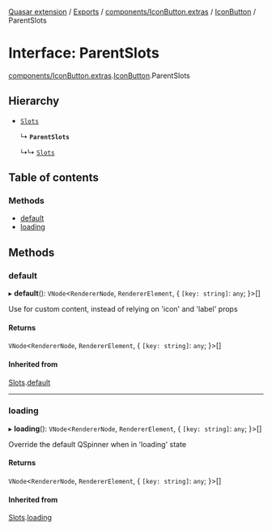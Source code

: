 [Quasar extension](../index.md) / [Exports](../modules.md) / [components/IconButton.extras](../modules/components_IconButton_extras.md) / [IconButton](../modules/components_IconButton_extras.IconButton.md) / ParentSlots

# Interface: ParentSlots

[components/IconButton.extras](../modules/components_IconButton_extras.md).[IconButton](../modules/components_IconButton_extras.IconButton.md).ParentSlots

## Hierarchy

- [`Slots`](components_BaseButton_extras.BaseButton.Slots.md)

  ↳ **`ParentSlots`**

  ↳↳ [`Slots`](components_IconButton_extras.IconButton.Slots.md)

## Table of contents

### Methods

- [default](components_IconButton_extras.IconButton.ParentSlots.md#default)
- [loading](components_IconButton_extras.IconButton.ParentSlots.md#loading)

## Methods

### default

▸ **default**(): `VNode`<`RendererNode`, `RendererElement`, { `[key: string]`: `any`;  }\>[]

Use for custom content, instead of relying on 'icon' and 'label' props

#### Returns

`VNode`<`RendererNode`, `RendererElement`, { `[key: string]`: `any`;  }\>[]

#### Inherited from

[Slots](components_BaseButton_extras.BaseButton.Slots.md).[default](components_BaseButton_extras.BaseButton.Slots.md#default)

___

### loading

▸ **loading**(): `VNode`<`RendererNode`, `RendererElement`, { `[key: string]`: `any`;  }\>[]

Override the default QSpinner when in 'loading' state

#### Returns

`VNode`<`RendererNode`, `RendererElement`, { `[key: string]`: `any`;  }\>[]

#### Inherited from

[Slots](components_BaseButton_extras.BaseButton.Slots.md).[loading](components_BaseButton_extras.BaseButton.Slots.md#loading)
